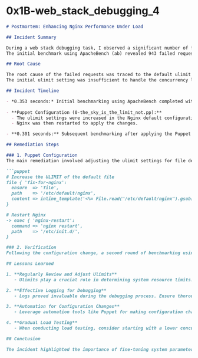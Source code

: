 # 0x1B-web_stack_debugging_4

```markdown
# Postmortem: Enhancing Nginx Performance Under Load

## Incident Summary

During a web stack debugging task, I observed a significant number of failed requests while testing the performance of our web server setup featuring Nginx under pressure.
The initial benchmark using ApacheBench (ab) revealed 943 failed requests out of 2000, prompting investigation and remediation.

## Root Cause

The root cause of the failed requests was traced to the default ulimit settings for file descriptors on the Nginx server.
The initial ulimit setting was insufficient to handle the concurrency level and load imposed during the ApacheBench test.

## Incident Timeline

- *0.353 seconds:* Initial benchmarking using ApacheBench completed with 943 failed requests.
  
- **Puppet Configuration (0-the_sky_is_the_limit_not.pp):**
  - The ulimit settings were increased in the Nginx default configuration file (`/etc/default/nginx`) to a more appropriate value (4096).
  - Nginx was then restarted to apply the changes.

- **0.301 seconds:** Subsequent benchmarking after applying the Puppet configuration resulted in zero failed requests, indicating a successful mitigation.

## Remediation Steps

### 1. Puppet Configuration
The main remediation involved adjusting the ulimit settings for file descriptors in the Nginx default configuration file using Puppet. The configuration file was updated to increase the ulimit from the default value to 4096. Additionally, Nginx was restarted to apply the changes.

```puppet
# Increase the ULIMIT of the default file
file { 'fix-for-nginx':
  ensure  => 'file',
  path    => '/etc/default/nginx',
  content => inline_template('<%= File.read("/etc/default/nginx").gsub(/15/, "4096") %>'),
}

# Restart Nginx
-> exec { 'nginx-restart':
  command => 'nginx restart',
  path    => '/etc/init.d/',
}

### 2. Verification
Following the configuration change, a second round of benchmarking using ApacheBench showed a substantial improvement. The number of failed requests dropped to zero, and the server demonstrated increased performance, handling the load more efficiently.

## Lessons Learned

1. **Regularly Review and Adjust Ulimits**
   - Ulimits play a crucial role in determining system resource limits. Regularly review and adjust ulimit settings based on the expected load and concurrency levels.

2. **Effective Logging for Debugging**
   - Logs proved invaluable during the debugging process. Ensure thorough logging, especially during performance testing, to quickly identify and address issues.

3. **Automation for Configuration Changes**
   - Leverage automation tools like Puppet for making configuration changes. This ensures consistency and reduces the risk of human error.

4. **Gradual Load Testing**
   - When conducting load testing, consider starting with a lower concurrency level and gradually increasing it. This allows for a more controlled approach to identify optimal server configurations.

## Conclusion

The incident highlighted the importance of fine-tuning system parameters, such as ulimit settings, to ensure the web server can handle varying levels of traffic effectively. By promptly identifying and addressing the root cause, we were able to optimize the Nginx server and improve its performance under pressure. Ongoing monitoring and periodic reviews of server configurations will be essential to maintaining optimal performance as traffic patterns evolve.
```
